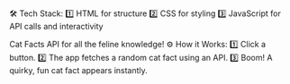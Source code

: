 🛠️ Tech Stack:
 1️⃣ HTML for structure
 2️⃣ CSS for styling
 3️⃣ JavaScript for API calls and interactivity
  
Cat Facts API for all the feline knowledge!
⚙️ How it Works:
1️⃣ Click a button.
2️⃣ The app fetches a random cat fact using an API.
3️⃣ Boom! A quirky, fun cat fact appears instantly.
